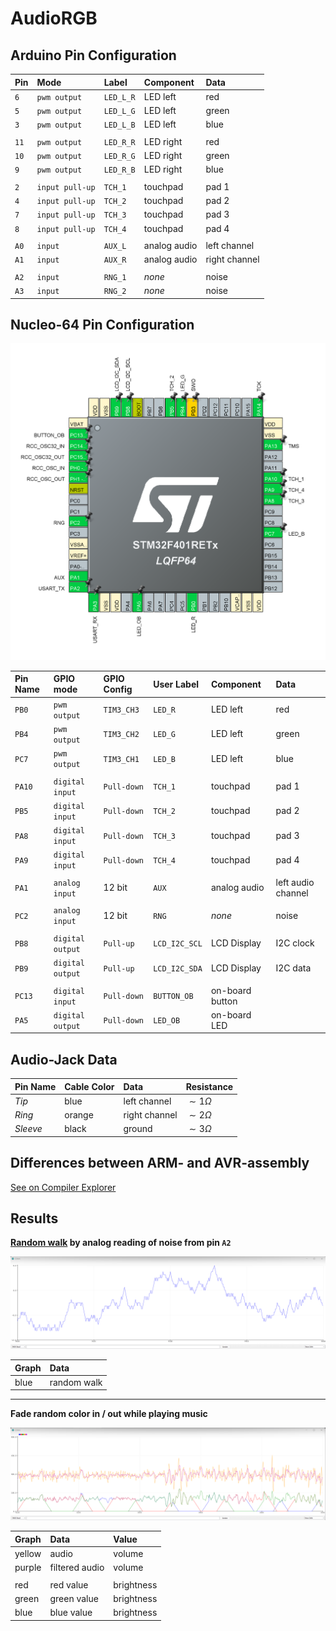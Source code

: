 
# AudioRGB

## Arduino Pin Configuration

| Pin  | Mode            | Label     | Component    | Data            |
| :--- | :-------------- | :-------- | :----------- | :-------------- |
| `6`  | `pwm output`    | `LED_L_R` | LED left     | red             |
| `5`  | `pwm output`    | `LED_L_G` | LED left     | green           |
| `3`  | `pwm output`    | `LED_L_B` | LED left     | blue            |
|      |                 |           |              |                 |
| `11` | `pwm output`    | `LED_R_R` | LED right    | red             |
| `10` | `pwm output`    | `LED_R_G` | LED right    | green           |
| `9`  | `pwm output`    | `LED_R_B` | LED right    | blue            |
|      |                 |           |              |                 |
| `2`  | `input pull-up` | `TCH_1`   | touchpad     | pad 1           |
| `4`  | `input pull-up` | `TCH_2`   | touchpad     | pad 2           |
| `7`  | `input pull-up` | `TCH_3`   | touchpad     | pad 3           |
| `8`  | `input pull-up` | `TCH_4`   | touchpad     | pad 4           |
|      |                 |           |              |                 |
| `A0` | `input`         | `AUX_L`   | analog audio | left channel    |
| `A1` | `input`         | `AUX_R`   | analog audio | right channel   |
|      |                 |           |              |                 |
| `A2` | `input`         | `RNG_1`   | *none*       | noise           |
| `A3` | `input`         | `RNG_2`   | *none*       | noise           |

## Nucleo-64 Pin Configuration

![](img/nucleo-64-pin-configuration.png)

| Pin Name | GPIO mode        | GPIO Config | User Label    | Component       | Data               |
| :------- | :--------------- | :---------- | :------------ | :-------------- | :----------------- |
| `PB0`    | `pwm output`     | `TIM3_CH3`  | `LED_R`       | LED left        | red                |
| `PB4`    | `pwm output`     | `TIM3_CH2`  | `LED_G`       | LED left        | green              |
| `PC7`    | `pwm output`     | `TIM3_CH1`  | `LED_B`       | LED left        | blue               |
|          |                  |             |               |                 |                    |
| `PA10`   | `digital input`  | `Pull-down` | `TCH_1`       | touchpad        | pad 1              |
| `PB5`    | `digital input`  | `Pull-down` | `TCH_2`       | touchpad        | pad 2              |
| `PA8`    | `digital input`  | `Pull-down` | `TCH_3`       | touchpad        | pad 3              |
| `PA9`    | `digital input`  | `Pull-down` | `TCH_4`       | touchpad        | pad 4              |
|          |                  |             |               |                 |                    |
| `PA1`    | `analog input`   | 12 bit      | `AUX`         | analog audio    | left audio channel |
|          |                  |             |               |                 |                    |
| `PC2`    | `analog input`   | 12 bit      | `RNG`         | *none*          | noise              |
|          |                  |             |               |                 |                    |
| `PB8`    | `digital output` | `Pull-up`   | `LCD_I2C_SCL` | LCD Display     | I2C clock          |
| `PB9`    | `digital output` | `Pull-up`   | `LCD_I2C_SDA` | LCD Display     | I2C data           |
|          |                  |             |               |                 |                    |
| `PC13`   | `digital input`  | `Pull-down` | `BUTTON_OB`   | on-board button |                    |
| `PA5`    | `digital output` | `Pull-down` | `LED_OB`      | on-board LED    |                    |

## Audio-Jack Data

| Pin Name | Cable Color | Data          | Resistance    |
| :------- | :---------- | :------------ | :------------ |
| *Tip*    | blue        | left channel  | $\sim1\Omega$ |
| *Ring*   | orange      | right channel | $\sim2\Omega$ |
| *Sleeve* | black       | ground        | $\sim3\Omega$ |

## Differences between ARM- and AVR-assembly

[See on Compiler Explorer](https://godbolt.org/z/xaaGTae3j)

## Results

**[Random walk](https://en.wikipedia.org/wiki/Random_walk) by analog reading of noise from pin `A2`**

![](img/random-walk-by-reading-analog-floating-bits.png)

| Graph | Data        |
| :---- | :---------- |
| blue  | random walk |

***

**Fade random color in / out while playing music**

![](img/fade-random-color-in-out.png)

| Graph  | Data           | Value      |
| :----- | :------------- | :--------- |
| yellow | audio          | volume     |
| purple | filtered audio | volume     |
|        |                |            |
| red    | red value      | brightness |
| green  | green value    | brightness |
| blue   | blue value     | brightness |
